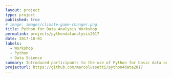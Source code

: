 ```yaml
---
layout: project
type: project
published: true
# image: images/climate-game-changer.png
title: Python for Data Analysis Workshop
permalink: projects/pythondatanalysis2017
date: 2017-10-01
labels:
  - Workshop
  - Python
  - Data Science
summary: Introduced participants to the use of Python for basic data analysis. Explained the concepts behind more Pythonic use of looping constructs. Taught basic use of graphing library Matplotlib and data analysis library Pandas as well as Jupyter notebooks in an applied manner. Introduced the topic of concurrency and the Global Interpreter Lock in Python.
projecturl: https://github.com/marcolussetti/python4data2017
---
```

